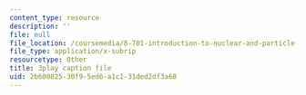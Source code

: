 ```yaml
---
content_type: resource
description: ''
file: null
file_location: /coursemedia/8-701-introduction-to-nuclear-and-particle-physics-fall-2020/2b60082530f95ed6a1c131ded2df3a68_qHq6ndGK0To.vtt
file_type: application/x-subrip
resourcetype: Other
title: 3play caption file
uid: 2b600825-30f9-5ed6-a1c1-31ded2df3a68
---
```

